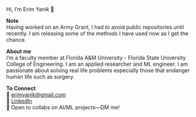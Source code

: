 Hi, I’m Erim Yanik 👋

**Note**  
Having worked on an Army Grant, I had to avoid public repositories until recently. I am releasing some of the methods I have used now as I get the chance.

**About me**  
I’m a faculty member at Florida A&M University - Florida State University College of Engineering. I am an applied researcher and ML engineer. I am passionate about solving real life problems especially those that endanger human life such as surgery.

**To Connect**  
📧 erimyanik@gmail.com  
🔗 [LinkedIn](https://www.linkedin.com/in/erim-yanik/)  
💬 Open to collabs on AI/ML projects—DM me!

<!---
yaniker/yaniker is a ✨ special ✨ repository because its `README.md` (this file) appears on your GitHub profile.
You can click the Preview link to take a look at your changes.
--->
